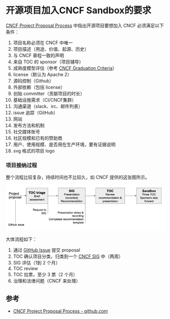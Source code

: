 # 开源项目加入CNCF Sandbox的要求

[CNCF Project Proposal Process](https://github.com/cncf/toc/blob/master/process/project_proposals.adoc) 中指出开源项目要想加入 CNCF 必须满足以下条件：

1. 项目名称必须在 CNCF 中唯一
2. 项目描述（用途、价值、起源、历史）
3. 与 CNCF 章程一致的声明
4. 来自 TOC 的 sponsor（项目辅导）
5. 成熟度模型评估（参考 [CNCF Graduation Criteria](https://github.com/cncf/toc/blob/master/process/project_proposals.adoc)）
6. license（默认为 Apache 2）
7. 源码控制（Github）
8. 外部依赖（包括 license）
9. 创始 committer（贡献项目的时长）
10. 基础设施需求（CI/CNCF集群）
11. 沟通渠道（slack、irc、邮件列表）
12. issue 追踪（GitHub）
13. 网站
14. 发布方法和机制
15. 社交媒体账号
16. 社区规模和已有的赞助商
17. 用户、使用规模、是否用在生产环境，要有证据说明
18. svg 格式的项目 logo

### 项目接纳过程

整个流程比较复杂，持续时间也不比较久，如 CNCF 提供的这张图所示。

![sandbox 流程](../images/sandbox-process.png)

大体流程如下：

1. 通过 [GitHub Issue](https://github.com/cncf/toc/issues) 提交 proposal
1. TOC 确认项目分类，归类到一个 [CNCF SIG](https://github.com/cncf/toc/blob/master/sigs/cncf-sigs.md) 中（两周）
1. SIG 评估（1到 2 个月）
1. TOC review
1. TOC 拉票，至少 3 票（2 个月）
1. 治理和法律问题（CNCF 来处理）

## 参考

- [CNCF Project Proposal Process - github.com](https://github.com/cncf/toc/blob/master/process/project_proposals.adoc)
